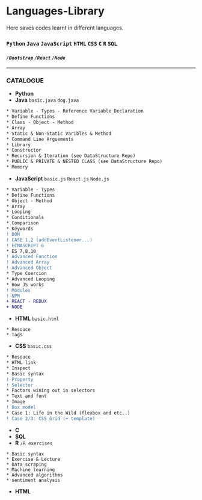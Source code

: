 # Languages-Library
Here saves codes learnt in different languages.  

### `Python` `Java` `JavaScript` `HTML` `CSS` `C` `R` `SQL`  

  
  
#### ***`/Bootstrap`***  ***`/React`***  ***`/Node`***
  
  ___


### CATALOGUE
* **Python**
* **Java** `basic.java` `dog.java`
```diff
* Variable - Types - Reference Variable Declaration
* Define Functions 
* Class - Object - Method 
* Array 
* Static & Non-Static Varibles & Method 
* Command Line Arguements 
* Library 
* Constructor
* Recursion & Iteration (see DataStructure Repo)
* PUBLIC & PRIVATE & NESTED CLASS (see DataStructure Repo)
* Memory
```
* **JavaScript** `basic.js` `React.js` `Node.js`
```diff
* Variable - Types
* Define Functions  
* Object - Method
* Array
* Looping
* Conditionals
* Comparison
* Keywords
! DOM
! CASE 1,2 (addEventListener...)
! ECMASCRIPT 6
* ES 7,8,10
! Advanced Function 
! Advanced Array
! Advanced Object
* Type Coercion
* Advanced Looping
* How JS works
! Modules
! NPM
+ REACT - REDUX
+ NODE
```
* **HTML** `basic.html`
```
* Resouce
* Tags  
```
* **CSS** `basic.css`
```diff
* Resouce
* HTML link
* Inspect
* Basic syntax
! Property
! Selector
* Factors wining out in selectors
* Text and font
* Image
! Box model
* Case 1: Life in the Wild (flexbox and etc..)
! Case 2/3: CSS Grid (+ template)
```
* **C**
* **SQL**
* **R** `/R exercises`
```
* Basic syntax
* Exercise & Lecture
* Data scraping
* Machine learning
* Advanced algorithms
* sentiment analysis
```
* **HTML**

